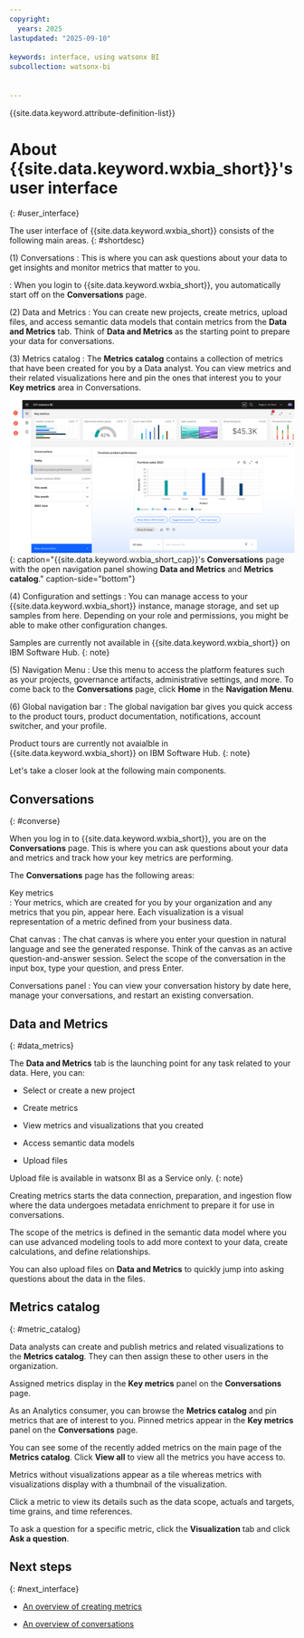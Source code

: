 ```yaml
---
copyright:
  years: 2025
lastupdated: "2025-09-10"

keywords: interface, using watsonx BI
subcollection: watsonx-bi


---
```


{{site.data.keyword.attribute-definition-list}}



# About {{site.data.keyword.wxbia_short}}'s user interface
{: #user_interface}

The user interface of {{site.data.keyword.wxbia_short}} consists of the following main areas. {: #shortdesc}

(1) Conversations
:   This is where you can ask questions about your data to get insights and monitor metrics that matter to you. 

:   When you login to {{site.data.keyword.wxbia_short}}, you automatically start off on the **Conversations** page. 

(2) Data and Metrics
:   You can create new projects, create metrics, upload files, and access semantic data models that contain metrics from the **Data and Metrics** tab. Think of **Data and Metrics** as the starting point to prepare your data for conversations. 

(3) Metrics catalog
:   The **Metrics catalog** contains a collection of metrics that have been created for you by a Data analyst. You can view metrics and their related visualizations here and pin the ones that interest you to your **Key metrics** area in Conversations. 

![{{site.data.keyword.wxbia_short_cap}}'s user interface showing Conversations](images/wxbi_conversations.png){: caption="{{site.data.keyword.wxbia_short_cap}}'s **Conversations** page with the open navigation panel showing **Data and Metrics** and **Metrics catalog**." caption-side="bottom"}

(4) Configuration and settings 
:   You can manage access to your {{site.data.keyword.wxbia_short}} instance, manage storage, and set up samples from here. Depending on your role and permissions, you might be able to make other configuration changes. 

  Samples are currently not available in {{site.data.keyword.wxbia_short}} on IBM Software Hub.
  {: note}

(5) Navigation Menu
:   Use this menu to access the platform features such as your projects, governance artifacts, administrative settings, and more. To come back to the **Conversations** page, click **Home** in the **Navigation Menu**.

(6) Global navigation bar 
:   The global navigation bar gives you quick access to the product tours, product documentation, notifications, account switcher, and your profile.  

  Product tours are currently not avaialble in {{site.data.keyword.wxbia_short}} on IBM Software Hub.
  {: note}
  
Let's take a closer look at the following main components.

## Conversations
{: #converse}

When you log in to {{site.data.keyword.wxbia_short}}, you are on the **Conversations** page. This is where you can ask questions about your data and metrics and track how your key metrics are performing.

The **Conversations** page has the following areas:

Key metrics  
:   Your metrics, which are created for you by your organization and any metrics that you pin, appear here. Each visualization is a visual representation of a metric defined from your business data. 

Chat canvas
:   The chat canvas is where you enter your question in natural language and see the generated response. Think of the canvas as an active question-and-answer session. Select the scope of the conversation in the input box, type your question, and press Enter.

Conversations panel
:   You can view your conversation history by date here, manage your conversations, and restart an existing conversation.

## Data and Metrics 
{: #data_metrics}

The **Data and Metrics** tab is the launching point for any task related to your data. Here, you can:

- Select or create a new project

- Create metrics

- View metrics and visualizations that you created 

- Access semantic data models 

- Upload files 

Upload file is available in watsonx BI as a Service only.
{: note}

Creating metrics starts the data connection, preparation, and ingestion flow where the data undergoes metadata enrichment to prepare it for use in conversations. 

The scope of the metrics is defined in the semantic data model where you can use advanced modeling tools to add more context to your data, create calculations, and define relationships.

You can also upload files on **Data and Metrics** to quickly jump into asking questions about the data in the files.

## Metrics catalog
{: #metric_catalog}

Data analysts can create and publish metrics and related visualizations to the **Metrics catalog**. They can then assign these to other users in the organization. 

Assigned metrics display in the **Key metrics** panel on the **Conversations** page.

As an Analytics consumer, you can browse the **Metrics catalog** and pin metrics that are of interest to you. Pinned metrics appear in the **Key metrics** panel on the **Conversations** page. 

You can see some of the recently added metrics on the main page of the **Metrics catalog**. Click **View all** to view all the metrics you have access to. 

Metrics without visualizations appear as a tile whereas metrics with visualizations display with a thumbnail of the visualization.

Click a metric to view its details such as the data scope, actuals and targets, time grains, and time references. 

To ask a question for a specific metric, click the **Visualization** tab and click **Ask a question**. 

## Next steps
{: #next_interface}

- [An overview of creating metrics](/docs/watsonx-bi?topic=watsonx-bi-overview_metrics)

- [An overview of conversations](/docs/watsonx-bi?topic=watsonx-bi-conv_overview)
